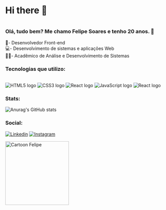 ### <h1>Hi there 👋<h1>

<h3>Olá, tudo bem? Me chamo Felipe Soares e tenho 20 anos. 🫠</h3>

📇- Desenvolvedor Front-end<br>
💻- Desenvolvimento de sistemas e aplicações Web<br>
👨‍🎓- Acadêmico de Análise e Desenvolvimento de Sistemas


### Tecnologias que utilizo:

<div style= "display: inline_block"> </br>
  <img aling = "center" alt="HTML5 logo" src= "https://img.shields.io/badge/HTML5-E34F26?style=for-the-badge&logo=html5&logoColor=white"/>
  <img aling = "center" alt="CSS3 logo" src= "https://img.shields.io/badge/CSS3-1572B6?style=for-the-badge&logo=css3&logoColor=white"/>
 <img aling = "center" alt="React logo" src= "https://img.shields.io/badge/Bootstrap-563D7C?style=for-the-badge&logo=bootstrap&logoColor=white"/>
  <img aling = "center" alt="JavaScript logo" src= "https://img.shields.io/badge/JavaScript-F7DF1E?style=for-the-badge&logo=javascript&logoColor=black"/>
  <img aling = "center" alt="React logo" src= "https://img.shields.io/badge/React-20232A?style=for-the-badge&logo=react&logoColor=61DAFB"/>

</div>



### Stats:

![Anurag's GitHub stats](https://github-readme-stats.vercel.app/api?username=FelipeS0ares18&show_icons=true&theme=dracula)

### Social:

[![Linkedin](https://img.shields.io/badge/LinkedIn-0077B5?style=for-the-badge&logo=linkedin&logoColor=white)](https://www.linkedin.com/in/felipe-soares-de-miranda-b65131272/) [![Instagram](https://img.shields.io/badge/Instagram-E4405F?style=for-the-badge&logo=instagram&logoColor=white)](https://img.shields.io/badge/Instagram-E4405F?style=for-the-badge&logo=instagram&logoColor=white)


<img aling = "right" width = "200px" height = "200px" aling-itens = "right"  alt="Cartoon Felipe " src= "https://cdn.discordapp.com/attachments/996534137550803105/1141261921950109717/download20230803034626.png"/>

